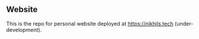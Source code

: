 ## Website 

This is the repo for personal website deployed at https://nikhils.tech (under-development).
